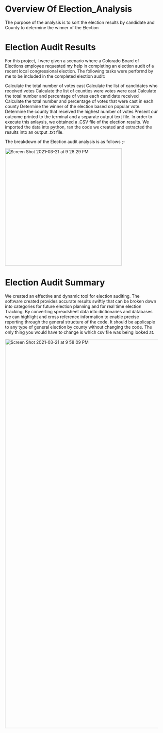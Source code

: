 # Overview Of Election_Analysis
The purpose of the analysis is to sort the election results by candidate and County to determine the winner of the Election 

# Election Audit Results
  For this project, I were given a scenario where a Colorado Board of Elections employee requested my help in completing an election audit of a recent local congressional election. The following tasks were performd by me to be included in the completed election audit:

Calculate the total number of votes cast
Calculate the list of candidates who received votes
Calculate the list of counties were votes were cast
Calculate the total number and percentage of votes each candidate received
Calculate the total number and percentage of votes that were cast in each county
Determine the winner of the election based on popular vote.
Determine the county that received the highest number of votes
Present our outcome printed to the terminal and a separate output text file.
In order to execute this anlaysis, we obtained a .CSV file of the election results. We imported the data into python, ran the code we created and extracted the results into an output .txt file.

The breakdown of the Election audit analysis is as follows ;-

<img width="385" alt="Screen Shot 2021-03-21 at 9 28 29 PM" src="https://user-images.githubusercontent.com/79813670/111929423-a7311b80-8a8c-11eb-91c3-456b62e52716.png">

# Election Audit Summary
We created an effective and dynamic tool for election auditing. The software created provides accurate results swiftly that can be broken down into categories for future election planning and for real time election Tracking. By converting spreadsheet data into dictionaries and databases we can highlight and cross reference information to enable precise reporting through the general structure of the code. It should be applicaple to any type of general election by county without changing the code. The only thing you would have to change is which csv file was being looked at.

<img width="1280" alt="Screen Shot 2021-03-21 at 9 58 09 PM" src="https://user-images.githubusercontent.com/79813670/111930983-997d9500-8a90-11eb-829c-60145390b5a0.png">
